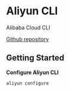 # Aliyun CLI

Alibaba Cloud CLI

[Github repository](https://github.com/aliyun/aliyun-cli)

## Getting Started

**Configure Aliyun CLI**

```
aliyun configure
```
